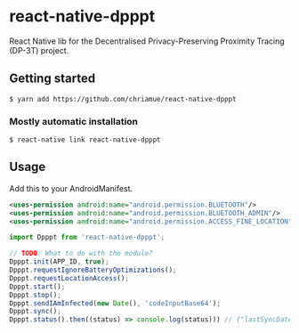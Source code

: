 # react-native-dpppt

React Native lib for the Decentralised Privacy-Preserving Proximity Tracing (DP-3T) project.

## Getting started

`$ yarn add https://github.com/chriamue/react-native-dpppt`

### Mostly automatic installation

`$ react-native link react-native-dpppt`

## Usage

Add this to your AndroidManifest.

```xml
<uses-permission android:name="android.permission.BLUETOOTH"/>
<uses-permission android:name="android.permission.BLUETOOTH_ADMIN"/>
<uses-permission android:name="android.permission.ACCESS_FINE_LOCATION" />
```

```javascript
import Dpppt from 'react-native-dpppt';

// TODO: What to do with the module?
Dpppt.init(APP_ID, true);
Dpppt.requestIgnoreBatteryOptimizations();
Dpppt.requestLocationAccess();
Dpppt.start();
Dpppt.stop();
Dpppt.sendIAmInfected(new Date(), 'codeInputBase64');
Dpppt.sync();
Dpppt.status().then((status) => console.log(status))) // {"lastSyncDate": 0, "isAdvertising": true, "isReceiving": true, "numberOfContacts": 0}
```
